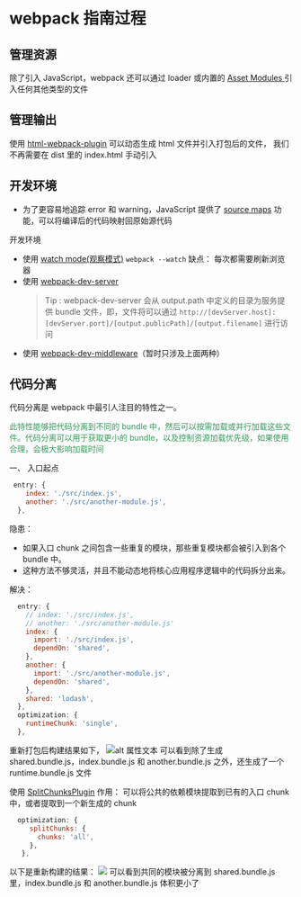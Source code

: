 # webpack 指南过程

## 管理资源

除了引入 JavaScript，webpack 还可以通过 loader 或内置的 <a href="https://webpack.docschina.org/guides/asset-modules/">Asset Modules </a>引入任何其他类型的文件

## 管理输出

使用 <a href="https://webpack.docschina.org/plugins/html-webpack-plugin/">html-webpack-plugin</a> 可以动态生成 html 文件并引入打包后的文件， 我们不再需要在 dist 里的 index.html 手动引入

## 开发环境

- 为了更容易地追踪 error 和 warning，JavaScript 提供了 <a href="https://blog.teamtreehouse.com/introduction-source-maps">source maps</a> 功能，可以将编译后的代码映射回原始源代码

开发环境

- 使用 [watch mode(观察模式)](https://webpack.docschina.org/guides/development/#using-watch-mode)
  `webpack --watch`
  缺点： 每次都需要刷新浏览器
- 使用 [ webpack-dev-server](https://webpack.docschina.org/guides/development/#using-webpack-dev-server)
  > Tip :
  > webpack-dev-server 会从 output.path 中定义的目录为服务提供 bundle 文件，即，文件将可以通过 `http://[devServer.host]:[devServer.port]/[output.publicPath]/[output.filename]` 进行访问
- 使用 [webpack-dev-middleware](https://webpack.docschina.org/guides/development/#using-webpack-dev-middleware)（暂时只涉及上面两种）

## 代码分离

代码分离是 webpack 中最引人注目的特性之一。<p style="color: #329a59;font-size: 14px;">此特性能够把代码分离到不同的 bundle 中，然后可以按需加载或并行加载这些文件。代码分离可以用于获取更小的 bundle，以及控制资源加载优先级，如果使用合理，会极大影响加载时间</p>

一、 入口起点

```javascript
 entry: {
    index: './src/index.js',
    another: './src/another-module.js',
  },
```

隐患：

- 如果入口 chunk 之间包含一些重复的模块，那些重复模块都会被引入到各个 bundle 中。
- 这种方法不够灵活，并且不能动态地将核心应用程序逻辑中的代码拆分出来。

解决：

```javascript
  entry: {
    // index: './src/index.js',
    // another: './src/another-module.js'
    index: {
      import: './src/index.js',
      dependOn: 'shared',
    },
    another: {
      import: './src/another-module.js',
      dependOn: 'shared',
    },
    shared: 'lodash',
  },
  optimization: {
    runtimeChunk: 'single',
  },
```

重新打包后构建结果如下，
![alt 属性文本](https://img-blog.csdnimg.cn/e1df98f93bfd4b3e81180b03cfefbbd2.png?x-oss-process=image/watermark,type_ZHJvaWRzYW5zZmFsbGJhY2s,shadow_50,text_Q1NETiBA6ZOB5p-xZWY=,size_20,color_FFFFFF,t_70,g_se,x_16)
可以看到除了生成 shared.bundle.js，index.bundle.js 和 another.bundle.js 之外，还生成了一个 runtime.bundle.js 文件

使用 [SplitChunksPlugin](https://webpack.docschina.org/guides/code-splitting/#splitchunksplugin)
作用： 可以将公共的依赖模块提取到已有的入口 chunk 中，或者提取到一个新生成的 chunk

```javascript
  optimization: {
     splitChunks: {
       chunks: 'all',
     },
   },
```

以下是重新构建的结果：
![](https://img-blog.csdnimg.cn/81135fc675f3401e8f9c966887bbd43e.png?x-oss-process=image/watermark,type_ZHJvaWRzYW5zZmFsbGJhY2s,shadow_50,text_Q1NETiBA6ZOB5p-xZWY=,size_20,color_FFFFFF,t_70,g_se,x_16)
可以看到共同的模块被分离到 shared.bundle.js 里，index.bundle.js 和 another.bundle.js 体积更小了
